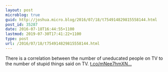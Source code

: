 ```yaml
---
layout: post
microblog: true
guid: http://joshua.micro.blog/2016/07/18/t754914829815558144.html
post_id: 35287
date: 2016-07-18T16:44:55+1100
lastmod: 2019-07-30T17:41:22+1100
type: post
url: /2016/07/18/t754914829815558144.html
---
```

There is a correlation between the number of uneducated people on TV to the number of stupid things said on TV. [t.co/mNee7hmXN...](https://t.co/mNee7hmXNX)

